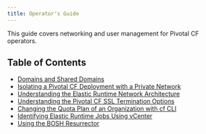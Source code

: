 ```yaml
---
title: Operator's Guide
---
```


This guide covers networking and user management for Pivotal CF operators.

<h2>Table of Contents</h2>

* [Domains and Shared Domains](./domains.html)
* [Isolating a Pivotal CF Deployment with a Private Network](./private-networks.html)
* [Understanding the Elastic Runtime Network Architecture](./er_network.html)
* [Understanding the Pivotal CF SSL Termination Options](./ssl-term.html)
* [Changing the Quota Plan of an Organization with cf CLI](./change-quota-plan.html)
* [Identifying Elastic Runtime Jobs Using vCenter](./id-jobs.html)
* [Using the BOSH Resurrector](./bosh-resurrector.html)